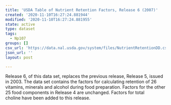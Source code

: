 ```yaml
---
title: 'USDA Table of Nutrient Retention Factors, Release 6 (2007)'
created: '2020-11-10T16:27:24.881944'
modified: '2020-11-10T16:27:24.881955'
state: active
type: dataset
tags:
  - Np107
groups: []
csv_url: 'https://data.nal.usda.gov/system/files/NutrientRetentionDD.csv'
json_url: ''
layout: post

---
```

<p>Release 6, of this data set, replaces the previous release, Release 5, issued in 2003. The data set contains the factors for calculating retention of 26 vitamins, minerals and alcohol during food preparation. Factors for the other 25 food components in Release 4 are unchanged. Factors for total choline have been added to this release.</p>

